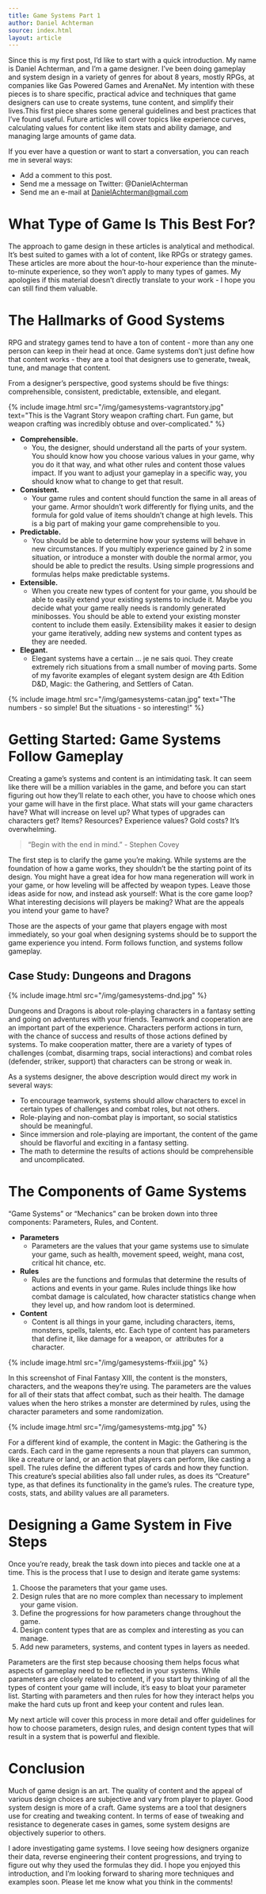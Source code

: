 ```yaml
---
title: Game Systems Part 1
author: Daniel Achterman
source: index.html
layout: article
---
```


Since this is my first post, I’d like to start with a quick introduction. My name is Daniel Achterman, and I’m a game designer. I’ve been doing gameplay and system design in a variety of genres for about 8 years, mostly RPGs, at companies like Gas Powered Games and ArenaNet. My intention with these pieces is to share specific, practical advice and techniques that game designers can use to create systems, tune content, and simplify their lives.This first piece shares some general guidelines and best practices that I’ve found useful. Future articles will cover topics like experience curves, calculating values for content like item stats and ability damage, and managing large amounts of game data.

If you ever have a question or want to start a conversation, you can reach me in several ways:

- Add a comment to this post.
- Send me a message on Twitter: @DanielAchterman
- Send me an e-mail at DanielAchterman@gmail.com

# What Type of Game Is This Best For?
The approach to game design in these articles is analytical and methodical. It’s best suited to games with a lot of content, like RPGs or strategy games. These articles are more about the hour-to-hour experience than the minute-to-minute experience, so they won’t apply to many types of games. My apologies if this material doesn’t directly translate to your work - I hope you can still find them valuable.

# The Hallmarks of Good Systems
RPG and strategy games tend to have a ton of content - more than any one person can keep in their head at once. Game systems don’t just define how that content works - they are a tool that designers use to generate, tweak, tune, and manage that content.

From a designer’s perspective, good systems should be five things: comprehensible, consistent, predictable, extensible, and elegant.

{% include image.html src="/img/gamesystems-vagrantstory.jpg" text="This is the Vagrant Story weapon crafting chart. Fun game, but weapon crafting was incredibly obtuse and over-complicated." %}

- __Comprehensible.__
	- You, the designer, should understand all the parts of your system. You should know how you choose various values in your game, why you do it that way, and what other rules and content those values impact. If you want to adjust your gameplay in a specific way, you should know what to change to get that result.
- __Consistent.__
	- Your game rules and content should function the same in all areas of your game. Armor shouldn’t work differently for flying units, and the formula for gold value of items shouldn’t change at high levels. This is a big part of making your game comprehensible to you.
- __Predictable.__
	- You should be able to determine how your systems will behave in new circumstances. If you multiply experience gained by 2 in some situation, or introduce a monster with double the normal armor, you should be able to predict the results. Using simple progressions and formulas helps make predictable systems.
- __Extensible.__
	- When you create new types of content for your game, you should be able to easily extend your existing systems to include it. Maybe you decide what your game really needs is randomly generated minibosses. You should be able to extend your existing monster content to include them easily. Extensibility makes it easier to design your game iteratively, adding new systems and content types as they are needed.
- __Elegant.__
	- Elegant systems have a certain ... je ne sais quoi. They create extremely rich situations from a small number of moving parts. Some of my favorite examples of elegant system design are 4th Edition D&D, Magic: the Gathering, and Settlers of Catan.

{% include image.html src="/img/gamesystems-catan.jpg" text="The numbers - so simple! But the situations - so interesting!" %}

# Getting Started: Game Systems Follow Gameplay
Creating a game’s systems and content is an intimidating task. It can seem like there will be a million variables in the game, and before you can start figuring out how they’ll relate to each other, you have to choose which ones your game will have in the first place. What stats will your game characters have? What will increase on level up? What types of upgrades can characters get? Items? Resources? Experience values? Gold costs? It’s overwhelming.

> “Begin with the end in mind.” - Stephen Covey

The first step is to clarify the game you’re making. While systems are the foundation of how a game works, they shouldn’t be the starting point of its design. You might have a great idea for how mana regeneration will work in your game, or how leveling will be affected by weapon types. Leave those ideas aside for now, and instead ask yourself: What is the core game loop? What interesting decisions will players be making? What are the appeals you intend your game to have?

Those are the aspects of your game that players engage with most immediately, so your goal when designing systems should be to support the game experience you intend. Form follows function, and systems follow gameplay.

## Case Study: Dungeons and Dragons

{% include image.html src="/img/gamesystems-dnd.jpg" %}

Dungeons and Dragons is about role-playing characters in a fantasy setting and going on adventures with your friends. Teamwork and cooperation are an important part of the experience. Characters perform actions in turn, with the chance of success and results of those actions defined by systems. To make cooperation matter, there are a variety of types of challenges (combat, disarming traps, social interactions) and combat roles (defender, striker, support) that characters can be strong or weak in.

As a systems designer, the above description would direct my work in several ways:
- To encourage teamwork, systems should allow characters to excel in certain types of challenges and combat roles, but not others.
- Role-playing and non-combat play is important, so social statistics should be meaningful.
- Since immersion and role-playing are important, the content of the game should be flavorful and exciting in a fantasy setting.
- The math to determine the results of actions should be comprehensible and uncomplicated.

# The Components of Game Systems
“Game Systems” or “Mechanics” can be broken down into three components: Parameters, Rules, and Content.

- __Parameters__
	- Parameters are the values that your game systems use to simulate your game, such as health, movement speed, weight, mana cost, critical hit chance, etc.
- __Rules__
	- Rules are the functions and formulas that determine the results of actions and events in your game. Rules include things like how combat damage is calculated, how character statistics change when they level up, and how random loot is determined.
- __Content__
	- Content is all things in your game, including characters, items, monsters, spells, talents, etc. Each type of content has parameters that define it, like damage for a weapon, or  attributes for a character.

{% include image.html src="/img/gamesystems-ffxiii.jpg" %}

In this screenshot of Final Fantasy XIII, the content is the monsters, characters, and the weapons they’re using. The parameters are the values for all of their stats that affect combat, such as their health. The damage values when the hero strikes a monster are determined by rules, using the character parameters and some randomization.

{% include image.html src="/img/gamesystems-mtg.jpg" %}

For a different kind of example, the content in Magic: the Gathering is the cards. Each card in the game represents a noun that players can summon, like a creature or land, or an action that players can perform, like casting a spell. The rules define the different types of cards and how they function. This creature’s special abilities also fall under rules, as does its “Creature” type, as that defines its functionality in the game’s rules. The creature type, costs, stats, and ability values are all parameters.

# Designing a Game System in Five Steps
Once you’re ready, break the task down into pieces and tackle one at a time. This is the process that I use to design and iterate game systems:

1. Choose the parameters that your game uses.
2. Design rules that are no more complex than necessary to implement your game vision.
3. Define the progressions for how parameters change throughout the game.
4. Design content types that are as complex and interesting as you can manage.
5. Add new parameters, systems, and content types in layers as needed.

Parameters are the first step because choosing them helps focus what aspects of gameplay need to be reflected in your systems. While parameters are closely related to content, if you start by thinking of all the types of content your game will include, it’s easy to bloat your parameter list. Starting with parameters and then rules for how they interact helps you make the hard cuts up front and keep your content and rules lean.

My next article will cover this process in more detail and offer guidelines for how to choose parameters, design rules, and design content types that will result in a system that is powerful and flexible.

# Conclusion
Much of game design is an art. The quality of content and the appeal of various design choices are subjective and vary from player to player. Good system design is more of a craft. Game systems are a tool that designers use for creating and tweaking content. In terms of ease of tweaking and resistance to degenerate cases in games, some system designs are objectively superior to others.

I adore investigating game systems. I love seeing how designers organize their data, reverse engineering their content progressions, and trying to figure out why they used the formulas they did. I hope you enjoyed this introduction, and I’m looking forward to sharing more techniques and examples soon. Please let me know what you think in the comments!
